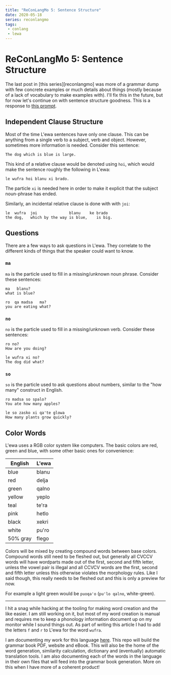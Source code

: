 ```yaml
---
title: "ReConLangMo 5: Sentence Structure"
date: 2020-05-18
series: reconlangmo
tags:
 - conlang
 - lewa
---
```


# ReConLangMo 5: Sentence Structure

The last post in [this series][reconlangmo] was more of a grammar dump with few
concrete examples or much details about things (mostly because of a lack of
vocabulary to make examples with). I'll fix this in the future, but for now
let's continue on with sentence structure goodness. This is a response to [this
prompt][rclm5].

[reconlangmoseries]: /blog/series/reconlangmo
[rclm5]: https://www.reddit.com/r/conlangs/comments/gmbwb5/reconlangmo_5_sentence_structure/

## Independent Clause Structure

Most of the time L'ewa sentences have only one clause. This can be anything from
a single verb to a subject, verb and object. However, sometimes more information
is needed. Consider this sentence:

```
The dog which is blue is large.
```

This kind of a relative clause would be denoted using `hoi`, which would make
the sentence roughly the following in L'ewa:

```
le wufra hoi blanu xi brado.
```

The particle `xi` is needed here in order to make it explicit that the subject
noun-phrase has ended.

Similarly, an incidental relative clause is done with with `joi`:

```
le  wufra  joi              blanu    ke brado
the dog,   which by the way is blue,    is big.
```

## Questions

There are a few ways to ask questions in L'ewa. They correlate to the different
kinds of things that the speaker could want to know. 

### `ma`

`ma` is the particle used to fill in a missing/unknown noun phrase. Consider
these sentences:

```
ma   blanu?
what is blue?
```

```
ro  qa madsa   ma?
you are eating what?
```

### `no`

`no` is the particle used to fill in a missing/unknown verb. Consider these
sentences:

```
ro no?
How are you doing?
```

```
le wufra xi no?
The dog did what?
```

### `so`

`so` is the particle used to ask questions about numbers, similar to the "how
many" construct in English.

```
ro madsa so spalo?
You ate how many apples?
```

```
le so zasko xi qa'te glowa
How many plants grow quickly?
```

## Color Words

L'ewa uses a RGB color system like computers. The basic colors are red, green
and blue, with some other basic ones for convenience:

| English  | L'ewa  |
| -------  | ------ |
| blue     | blanu  |
| red      | delja  |
| green    | qalno  |
| yellow   | yeplo  |
| teal     | te'ra  |
| pink     | hetlo  |
| black    | xekri  |
| white    | pu'ro  |
| 50% gray | flego  |

Colors will be mixed by creating compound words between base colors. Compound
words still need to be fleshed out, but generally all CVCCV words will have
wordparts made out of the first, second and fifth letter, unless the vowel pair
is illegal and all CCVCV words are the first, second and fifth letter unless
this otherwise violates the morphology rules. Like I said though, this really
needs to be fleshed out and this is only a preview for now.

For example a light green would be `puoqa'o` (`pu'lo qalno`, white-green).

---

I hit a snag while hacking at the tooling for making word creation and the like
easier. I am still working on it, but most of my word creation is manual and
requires me to keep a phonology information document up on my monitor while I
sound things out. As part of writing this article I had to add the letters `f`
and `r` to L'ewa for the word `wufra`.

I am documenting my work for this language [here](https://tulpa.dev/cadey/lewa).
This repo will build the grammar book PDF, website and eBook. This will also be
the home of the word generation, similarity calculation, dictionary and
(eventually) automatic translation tools. I am also documenting each of the
words in the language in their own files that will feed into the grammar book
generation. More on this when I have more of a coherent product!
